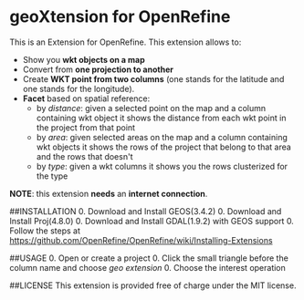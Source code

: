 geoXtension for OpenRefine
======================================

This is an Extension for OpenRefine.
This extension allows to:
- Show you **wkt objects on a map**
- Convert from **one projection to another**
- Create **WKT point from two columns** (one stands for the latitude and one stands for the longitude).
- **Facet** based on spatial reference:
   * by *distance*: given a selected point on the map and a column containing wkt object it shows the distance from each wkt point in the project from that point
   * by *area*: given selected areas on the map and a column containing wkt objects it shows the rows of the project that belong to that area and the rows that doesn't
   * by *type*: given a wkt columns it shows you the rows clusterized for the type

**NOTE**: this extension **needs** an **internet connection**.

##INSTALLATION
0. Download and Install GEOS(3.4.2)
0. Download and Install Proj(4.8.0)
0. Download and Install GDAL(1.9.2) with GEOS support
0. Follow the steps at https://github.com/OpenRefine/OpenRefine/wiki/Installing-Extensions

##USAGE
0. Open or create a project
0. Click the small triangle before the column name and choose *geo extension*
0. Choose the interest operation

##LICENSE
This extension is provided free of charge under the MIT license.

